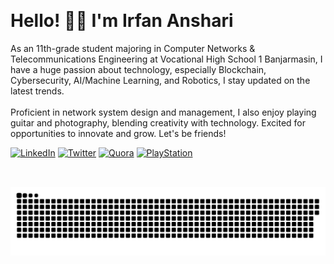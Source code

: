 <p align="left"> <img src="https://komarev.com/ghpvc/?username=haugran&label=Total%20profile%20views&color=0e75b6&style=flat" alt="" /> </p>

# Hello! 👋🏻 I'm Irfan Anshari

As an 11th-grade student majoring in Computer Networks & 
Telecommunications Engineering at Vocational High School 1 Banjarmasin, I have a huge passion about technology, especially Blockchain, Cybersecurity, AI/Machine Learning, and Robotics, I stay updated on the latest trends.
<br><br>
Proficient in network system design and management, I also enjoy playing 
guitar and photography, blending creativity with technology. Excited for
 opportunities to innovate and grow. Let's be friends! 
<!-- ## 🌐 Socials: -->
[![LinkedIn](https://img.shields.io/badge/LinkedIn-%230077B5.svg?logo=linkedin&logoColor=white)](https://www.linkedin.com/in/irfanmastermind) [![Twitter](https://img.shields.io/badge/Twitter-%23212121.svg?logo=Twitter&logoColor=white)](https://twitter.com/Irfanihbro)
[![Quora](https://img.shields.io/badge/Quora-%23B92B27.svg?logo=Quora&logoColor=white)](https://id.quora.com/profile/Muhammad-Irfan-Anshari?ch=10&oid=2904314889) [![PlayStation](https://img.shields.io/badge/PlayStation-%231A2D57.svg?logo=PlayStation&logoColor=white)](https://profile.playstation.com/Hathorik)

<!-- ## 💻 Technical Skills:

- **Front-end Development:** HTML, CSS, JavaScript, TypeScript, Tailwind CSS, React, Angular, Vue.js, Firebase, Bootstrap.
- **Back-end Development:** Node.js, Python, Django, Flask, PHP, Laravel, SQL/NoSQL, REST API.
- **Tools:** VS Code, Acode, Termux, Kali Linux, Debian, GitHub, GitLab, Docker, Proxmox, Nginx, Apache, Notion, Laragon -->
##
<!-- Snake Graph -->
<div align="center">
  <picture>
    <source media="(prefers-color-scheme: dark)" srcset="https://github.com/haugran/haugran/blob/main/github-contribution-grid-snake-dark.svg" />
    <source media="(prefers-color-scheme: light), (prefers-color-scheme: no-preference)" srcset="https://github.com/haugran/haugran/blob/main/github-contribution-grid-snake.svg" />
    <img src="https://github.com/haugran/haugran/blob/main/github-contribution-grid-snake.svg" alt="github-snake" />
  </picture>
  
</div>
<br>
<div align="left">
<!-- Contribution Graph -->
  <img src="https://github-readme-activity-graph.vercel.app/graph?username=haugran&theme=github-compact&radius=16" height="auto" alt=""/>

